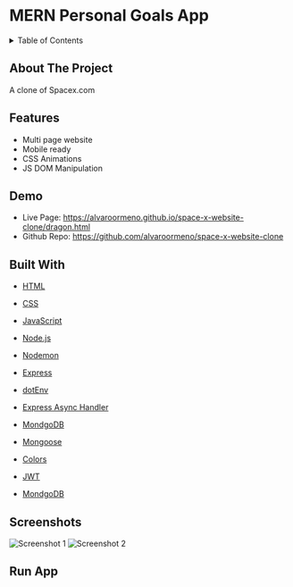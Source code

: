 # MERN Personal Goals App

<!-- TABLE OF CONTENTS -->
<details>
  <summary>Table of Contents</summary>

- [About The Project](#about-the-project)
- [Features](#features)
- [Demo](#demo)
- [Built With](#built-with)
- [Screenshots](#screenshots)
</details>

## About The Project

A clone of Spacex.com

## Features

- Multi page website
- Mobile ready
- CSS Animations
- JS DOM Manipulation

## Demo

- Live Page: https://alvaroormeno.github.io/space-x-website-clone/dragon.html
- Github Repo: https://github.com/alvaroormeno/space-x-website-clone

## Built With

- [HTML](https://developer.mozilla.org/en-US/docs/Web/HTML)
- [CSS](https://developer.mozilla.org/en-US/docs/Web/CSS)
- [JavaScript](https://developer.mozilla.org/en-US/docs/Web/JavaScript)

- [Node.js](https://developer.mozilla.org/en-US/docs/Web/JavaScript)
- [Nodemon](https://developer.mozilla.org/en-US/docs/Web/JavaScript)
- [Express](https://developer.mozilla.org/en-US/docs/Web/JavaScript)
- [dotEnv](https://developer.mozilla.org/en-US/docs/Web/JavaScript)
- [Express Async Handler](https://developer.mozilla.org/en-US/docs/Web/JavaScript)
- [MondgoDB](https://developer.mozilla.org/en-US/docs/Web/JavaScript)
- [Mongoose](https://developer.mozilla.org/en-US/docs/Web/JavaScript)
- [Colors](https://developer.mozilla.org/en-US/docs/Web/JavaScript)

- [JWT](https://developer.mozilla.org/en-US/docs/Web/JavaScript)
- [MondgoDB](https://developer.mozilla.org/en-US/docs/Web/JavaScript)

## Screenshots

![Screenshot 1](img/screenshot1.png)
![Screenshot 2](img/screenshot2.png)

## Run App
